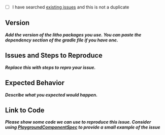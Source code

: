 - [ ] I have searched [existing issues](https://github.com/facebook/litho/issues) and this is not a duplicate

## Version
***Add the version of the litho packages you use. You can paste the dependency
section of the gradle file if you have one.***

## Issues and Steps to Reproduce
***Replace this with steps to repro your issue.***

## Expected Behavior
***Describe what you expected would happen.***

## Link to Code
***Please show some code we can use to reproduce this issue. Consider using [PlaygroundComponentSpec](https://github.com/facebook/litho/blob/master/sample/src/main/java/com/facebook/samples/litho/playground/PlaygroundComponentSpec.java) to provide a small example of the issue***
